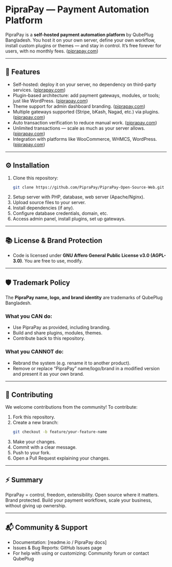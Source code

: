 # PipraPay — Payment Automation Platform

PipraPay is a **self-hosted payment automation platform** by QubePlug Bangladesh. 
You host it on your own server, define your own workflow, install custom plugins or themes — and stay in control. It’s free forever for users, with no monthly fees. ([piprapay.com](https://piprapay.com/))

---

## 🚀 Features

- Self-hosted: deploy it on your server, no dependency on third-party services. ([piprapay.com](https://piprapay.com/))
- Plugin-based architecture: add payment gateways, modules, or tools; just like WordPress. ([piprapay.com](https://piprapay.com/))
- Theme support for admin dashboard branding. ([piprapay.com](https://piprapay.com/))
- Multiple gateways supported (Stripe, bKash, Nagad, etc.) via plugins. ([piprapay.com](https://piprapay.com/))
- Auto transaction verification to reduce manual work. ([piprapay.com](https://piprapay.com/))
- Unlimited transactions — scale as much as your server allows. ([piprapay.com](https://piprapay.com/))
- Integration with platforms like WooCommerce, WHMCS, WordPress. ([piprapay.com](https://piprapay.com/))

---

## ⚙️ Installation

1. Clone this repository:
   ```bash
   git clone https://github.com/PipraPay/PipraPay-Open-Source-Web.git
   ```
2. Setup server with PHP, database, web server (Apache/Nginx).
3. Upload source files to your server.
4. Install dependencies (if any).
5. Configure database credentials, domain, etc.
6. Access admin panel, install plugins, set up gateways.

---

## 📚 License & Brand Protection

- Code is licensed under **GNU Affero General Public License v3.0 (AGPL-3.0)**. You are free to use, modify.

---

## 🛡️ Trademark Policy

The **PipraPay name, logo, and brand identity** are trademarks of QubePlug Bangladesh.

### What you CAN do:
- Use PipraPay as provided, including branding.
- Build and share plugins, modules, themes.
- Contribute back to this repository.

### What you CANNOT do:
- Rebrand the system (e.g. rename it to another product).
- Remove or replace “PipraPay” name/logo/brand in a modified version and present it as your own brand.

---

## 🤝 Contributing

We welcome contributions from the community! To contribute:

1. Fork this repository.
2. Create a new branch:
   ```bash
   git checkout -b feature/your-feature-name
   ```
3. Make your changes.
4. Commit with a clear message.
5. Push to your fork.
6. Open a Pull Request explaining your changes.

---

## ⚡ Summary

PipraPay = control, freedom, extensibility.
Open source where it matters. Brand protected. Build your payment workflows, scale your business, without giving up ownership.

---

## 📬 Community & Support

- Documentation: [readme.io / PipraPay docs] 
- Issues & Bug Reports: GitHub Issues page
- For help with using or customizing: Community forum or contact QubePlug
